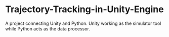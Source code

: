# Trajectory-Tracking-in-Unity-Engine
A project connecting Unity and Python. Unity working as the simulator tool while Python acts as the data processor.
